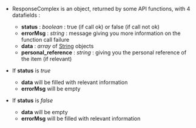   * ResponseComplex is an object, returned by some API functions, with 4 datafields :
    * **status** : _boolean_ : true (if call ok) or false (if call not ok)
    * **errorMsg** : _string_ : message giving you more information on the function call failure
    * **data** : _array_ of [String](String.md) objects
    * **personal\_reference** : _string_ : giving you the personal reference of the item (if relevant)


  * If **status** is _true_
    * **data** will be filled with relevant information
    * **errorMsg** will be empty
  * If **status** is _false_
    * **data** will be empty
    * **errorMsg** will be filled with relevant information
